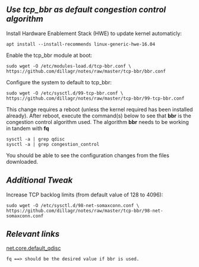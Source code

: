 ## _Use tcp_bbr as default congestion control algorithm_

Install Hardware Enablement Stack (HWE) to update kernel automaticly:

   ```
   apt install --install-recommends linux-generic-hwe-16.04
   ```

Enable the tcp_bbr module at boot:

   ```
   sudo wget -O /etc/modules-load.d/tcp-bbr.conf \
   https://github.com/dillagr/notes/raw/master/tcp-bbr/bbr.conf
   ```

Configure the system to default to tcp_bbr:

   ```
   sudo wget -O /etc/sysctl.d/99-tcp-bbr.conf \
   https://github.com/dillagr/notes/raw/master/tcp-bbr/99-tcp-bbr.conf
   ```

This change requires a reboot (unless the kernel required has been installed already). After reboot, execute the command(s) below to see that **bbr** is the congestion control algorithm used. The algorithm **bbr** needs to be working in tandem with **fq**

   ```
   sysctl -a | grep qdisc
   sysctl -a | grep congestion_control
   ```

You should be able to see the configuration changes from the files downloaded.


## _Additional Tweak_

Increase TCP backlog limits (from default value of 128 to 4096):

   ```
   sudo wget -O /etc/sysctl.d/98-net-somaxconn.conf \
   https://github.com/dillagr/notes/raw/master/tcp-bbr/98-net-somaxconn.conf
   ```

## _Relevant links_

[net.core.default_qdisc](https://sysctl-explorer.net/net/core/default_qdisc/)

   ```
   fq ==> should be the desired value if bbr is used.
   ```
